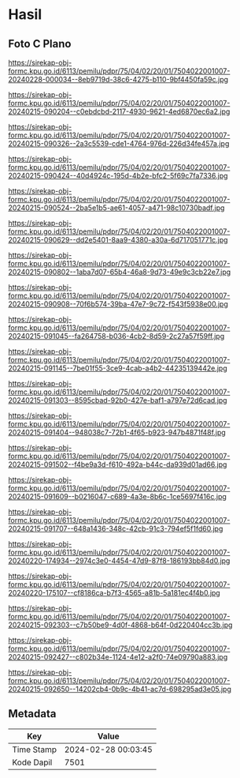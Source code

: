 # Hasil

## Foto C Plano

https://sirekap-obj-formc.kpu.go.id/6113/pemilu/pdpr/75/04/02/20/01/7504022001007-20240228-000034--8eb9719d-38c6-4275-b110-9bf4450fa59c.jpg

https://sirekap-obj-formc.kpu.go.id/6113/pemilu/pdpr/75/04/02/20/01/7504022001007-20240215-090204--c0ebdcbd-2117-4930-9621-4ed6870ec6a2.jpg

https://sirekap-obj-formc.kpu.go.id/6113/pemilu/pdpr/75/04/02/20/01/7504022001007-20240215-090326--2a3c5539-cde1-4764-976d-226d34fe457a.jpg

https://sirekap-obj-formc.kpu.go.id/6113/pemilu/pdpr/75/04/02/20/01/7504022001007-20240215-090424--40d4924c-195d-4b2e-bfc2-5f69c7fa7336.jpg

https://sirekap-obj-formc.kpu.go.id/6113/pemilu/pdpr/75/04/02/20/01/7504022001007-20240215-090524--2ba5e1b5-ae61-4057-a471-98c10730badf.jpg

https://sirekap-obj-formc.kpu.go.id/6113/pemilu/pdpr/75/04/02/20/01/7504022001007-20240215-090629--dd2e5401-8aa9-4380-a30a-6d717051771c.jpg

https://sirekap-obj-formc.kpu.go.id/6113/pemilu/pdpr/75/04/02/20/01/7504022001007-20240215-090802--1aba7d07-65b4-46a8-9d73-49e9c3cb22e7.jpg

https://sirekap-obj-formc.kpu.go.id/6113/pemilu/pdpr/75/04/02/20/01/7504022001007-20240215-090908--70f6b574-39ba-47e7-9c72-f543f5938e00.jpg

https://sirekap-obj-formc.kpu.go.id/6113/pemilu/pdpr/75/04/02/20/01/7504022001007-20240215-091045--fa264758-b036-4cb2-8d59-2c27a57f59ff.jpg

https://sirekap-obj-formc.kpu.go.id/6113/pemilu/pdpr/75/04/02/20/01/7504022001007-20240215-091145--7be01f55-3ce9-4cab-a4b2-44235139442e.jpg

https://sirekap-obj-formc.kpu.go.id/6113/pemilu/pdpr/75/04/02/20/01/7504022001007-20240215-091303--8595cbad-92b0-427e-baf1-a797e72d6cad.jpg

https://sirekap-obj-formc.kpu.go.id/6113/pemilu/pdpr/75/04/02/20/01/7504022001007-20240215-091404--948038c7-72b1-4f65-b923-947b4871f48f.jpg

https://sirekap-obj-formc.kpu.go.id/6113/pemilu/pdpr/75/04/02/20/01/7504022001007-20240215-091502--f4be9a3d-f610-492a-b44c-da939d01ad66.jpg

https://sirekap-obj-formc.kpu.go.id/6113/pemilu/pdpr/75/04/02/20/01/7504022001007-20240215-091609--b0216047-c689-4a3e-8b6c-1ce5697f416c.jpg

https://sirekap-obj-formc.kpu.go.id/6113/pemilu/pdpr/75/04/02/20/01/7504022001007-20240215-091707--648a1436-348c-42cb-91c3-794ef5f1fd60.jpg

https://sirekap-obj-formc.kpu.go.id/6113/pemilu/pdpr/75/04/02/20/01/7504022001007-20240220-174934--2974c3e0-4454-47d9-87f8-186193bb84d0.jpg

https://sirekap-obj-formc.kpu.go.id/6113/pemilu/pdpr/75/04/02/20/01/7504022001007-20240220-175107--cf8186ca-b7f3-4565-a81b-5a181ec4f4b0.jpg

https://sirekap-obj-formc.kpu.go.id/6113/pemilu/pdpr/75/04/02/20/01/7504022001007-20240215-092303--c7b50be9-4d0f-4868-b64f-0d220404cc3b.jpg

https://sirekap-obj-formc.kpu.go.id/6113/pemilu/pdpr/75/04/02/20/01/7504022001007-20240215-092427--c802b34e-1124-4e12-a2f0-74e09790a883.jpg

https://sirekap-obj-formc.kpu.go.id/6113/pemilu/pdpr/75/04/02/20/01/7504022001007-20240215-092650--14202cb4-0b9c-4b41-ac7d-698295ad3e05.jpg


## Metadata

| Key        | Value               |
| ---------- | ------------------- |
| Time Stamp | 2024-02-28 00:03:45 |
| Kode Dapil | 7501                |



